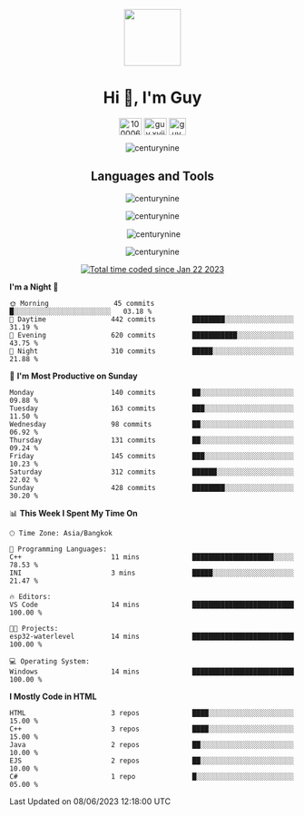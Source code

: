 
<p align="center"> <img src="https://user-images.githubusercontent.com/109062980/213915698-3e79c409-24f8-4471-a5f8-e7a842ad3a0a.gif" width="100" /> </p>
 
<h1 align="center">Hi 👋, I'm Guy</h1>
<p align="center">
<a href="https://fb.com/100006608053988" target="blank"><img align="center" src="https://raw.githubusercontent.com/rahuldkjain/github-profile-readme-generator/master/src/images/icons/Social/facebook.svg" alt="100006608053988" height="30" width="40" /></a>
<a href="https://instagram.com/guy.xvii" target="blank"><img align="center" src="https://raw.githubusercontent.com/rahuldkjain/github-profile-readme-generator/master/src/images/icons/Social/instagram.svg" alt="guy.xvii" height="30" width="40" /></a>
<a href="mailto:lowlifeix@gmail.com" target="blank"><img align="center" src="https://user-images.githubusercontent.com/109062980/226533395-e26b601f-4b8f-456f-affd-55dc944b4149.png" alt="guy.xvii" height="30" width="30" /></a>
</p>

<p align="center"> <img src="https://komarev.com/ghpvc/?username=centurynine&label=Profile%20views&color=0e75b6&style=for-the-badge" alt="centurynine" /> </p>

<h2 align="center">Languages and Tools</h3>

<!-- https://skillicons.dev/ -->
<p align="center">
<img src="https://skillicons.dev/icons?i=html,css,js,bootstrap,jquery,figma,cloudflare,nodejs,php,java,c,cs,cpp,py,dart,flutter,firebase,androidstudio,git,github,linux,docker,kubernetes,sqlite,mysql,mongodb,postman,nginx,express,arduino" alt="centurynine" /> 
</p>
 
<p align="center"><img align="center" src="https://github-readme-stats.vercel.app/api/top-langs?username=centurynine&show_icons=true&locale=en&layout=compact&theme=" alt="centurynine" /></p>

<p align="center">&nbsp;<img align="center" src="https://github-readme-stats.vercel.app/api?username=centurynine&show_icons=true&locale=en&theme=" alt="centurynine" /></p>

<p align="center"><img align="center" src="https://github-readme-streak-stats.herokuapp.com/?user=centurynine&theme=" alt="centurynine" /></p>
<p align="center">
<a href="https://wakatime.com/@9ded98d1-6308-4a11-a75a-63f31fdc4e7a"><img src="https://wakatime.com/badge/user/9ded98d1-6308-4a11-a75a-63f31fdc4e7a.svg" alt="Total time coded since Jan 22 2023" /></a>
  
<!--START_SECTION:waka-->
**I'm a Night 🦉** 

```text
🌞 Morning                45 commits          █░░░░░░░░░░░░░░░░░░░░░░░░   03.18 % 
🌆 Daytime                442 commits         ████████░░░░░░░░░░░░░░░░░   31.19 % 
🌃 Evening                620 commits         ███████████░░░░░░░░░░░░░░   43.75 % 
🌙 Night                  310 commits         █████░░░░░░░░░░░░░░░░░░░░   21.88 % 
```
📅 **I'm Most Productive on Sunday** 

```text
Monday                   140 commits         ██░░░░░░░░░░░░░░░░░░░░░░░   09.88 % 
Tuesday                  163 commits         ███░░░░░░░░░░░░░░░░░░░░░░   11.50 % 
Wednesday                98 commits          ██░░░░░░░░░░░░░░░░░░░░░░░   06.92 % 
Thursday                 131 commits         ██░░░░░░░░░░░░░░░░░░░░░░░   09.24 % 
Friday                   145 commits         ███░░░░░░░░░░░░░░░░░░░░░░   10.23 % 
Saturday                 312 commits         ██████░░░░░░░░░░░░░░░░░░░   22.02 % 
Sunday                   428 commits         ████████░░░░░░░░░░░░░░░░░   30.20 % 
```


📊 **This Week I Spent My Time On** 

```text
🕑︎ Time Zone: Asia/Bangkok

💬 Programming Languages: 
C++                      11 mins             ████████████████████░░░░░   78.53 % 
INI                      3 mins              █████░░░░░░░░░░░░░░░░░░░░   21.47 % 

🔥 Editors: 
VS Code                  14 mins             █████████████████████████   100.00 % 

🐱‍💻 Projects: 
esp32-waterlevel         14 mins             █████████████████████████   100.00 % 

💻 Operating System: 
Windows                  14 mins             █████████████████████████   100.00 % 
```

**I Mostly Code in HTML** 

```text
HTML                     3 repos             ████░░░░░░░░░░░░░░░░░░░░░   15.00 % 
C++                      3 repos             ████░░░░░░░░░░░░░░░░░░░░░   15.00 % 
Java                     2 repos             ██░░░░░░░░░░░░░░░░░░░░░░░   10.00 % 
EJS                      2 repos             ██░░░░░░░░░░░░░░░░░░░░░░░   10.00 % 
C#                       1 repo              █░░░░░░░░░░░░░░░░░░░░░░░░   05.00 % 
```




 Last Updated on 08/06/2023 12:18:00 UTC
<!--END_SECTION:waka-->
  
</p>

